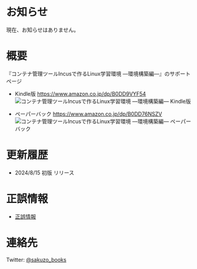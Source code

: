 # お知らせ

現在、お知らせはありません。


# 概要

『コンテナ管理ツールIncusで作るLinux学習環境 ―環境構築編―』のサポートページ

- Kindle版 https://www.amazon.co.jp/dp/B0DD9VYF54  
![コンテナ管理ツールIncusで作るLinux学習環境 ―環境構築編― Kindle版](https://images-na.ssl-images-amazon.com/images/P/B0DD9VYF54.09.MZZZZZZZ.jpg)

- ペーパーバック https://www.amazon.co.jp/dp/B0DD76NSZV  
![コンテナ管理ツールIncusで作るLinux学習環境 ―環境構築編― ペーパーバック](https://images-na.ssl-images-amazon.com/images/P/B0DD76NSZV.09.MZZZZZZZ.jpg)


# 更新履歴

- 2024/8/15 初版 リリース


# 正誤情報

- [正誤情報](/eratta.md)


# 連絡先

Twitter: [@sakuzo_books](https://twitter.com/sakuzo_books)
